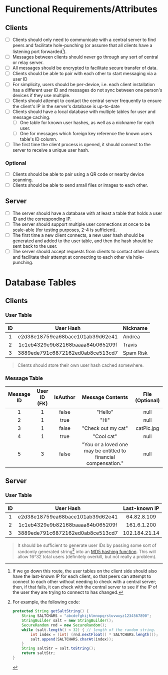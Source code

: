 # Functional Requirements/Attributes
## Clients
- [ ] Clients should only need to communicate with a central server to find peers and facilitate hole-punching (or assume that all clients have a listening port forwarded[^1]).
- [ ] Messages between clients should *never* go through any sort of central or relay server.
- [ ] All messages should be encrypted to facilitate secure transfer of data.
- [ ] Clients should be able to pair with each other to start messaging via a user ID
- [ ] For simplicity, users should be per-device, i.e. each client installation has a different user ID and messages do not sync between one person's devices if they use multiple.
- [ ] Clients should attempt to contact the central server frequently to ensure the client's IP in the server's database is up-to-date
- [ ] Clients should have a local database with multiple tables for user and message caching.
	- [ ] One table for known user hashes, as well as a nickname for each user.
	- [ ] One for messages which foreign key reference the known users table's ID column.
- [ ] The first time the client process is opened, it should connect to the server to receive a unique user hash.
### Optional
- [ ] Clients should be able to pair using a QR code or nearby device scanning.
- [ ] Clients should be able to send small files or images to each other.

## Server
- [ ] The server should have a database with at least a table that holds a user ID and the corresponding IP.
- [ ] The server should support multiple user connections at once to be scale-able (for testing purposes, 2-4 is sufficient).
- [ ] The first time a new client connects, a new user hash should be generated and added to the user table, and then the hash should be sent back to the user.
- [ ] The server should accept requests from clients to contact other clients and facilitate their attempt at connecting to each other via hole-punching.

# Database Tables
## Clients
### User Table

| ID  |            User Hash             | Nickname  |
| :-: | :------------------------------: | --------- |
|  1  | e2d38e18759ea68bace101ab39d62e41 | Andrea    |
|  2  | 1c1eb4329e9b82168baaaa84b065209f | Travis    |
|  3  | 3889ede791c6872162ed0ab8ce513cd7 | Spam Risk |

>Clients should store their own user hash cached somewhere.

### Message Table

| Message ID | User ID (FK) | IsAuthor |                        Message Contents                         | File (Optional) |
| :--------: | :----------: | :------: | :-------------------------------------------------------------: | :-------------: |
|     1      |      1       |  false   |                             "Hello"                             |      null       |
|     2      |      1       |   true   |                              "Hi"                               |      null       |
|     3      |      1       |  false   |                       "Check out my cat"                        |   catPic.jpg    |
|     4      |      1       |   true   |                           "Cool cat"                            |      null       |
|     5      |      3       |  false   | "You or a loved one may be entitled to financial compensation." |      null       |

## Server
### User Table
| ID  |            User Hash             | Last-known IP |
| :-: | :------------------------------: | :-----------: |
|  1  | e2d38e18759ea68bace101ab39d62e41 |  64.82.8.109  |
|  2  | 1c1eb4329e9b82168baaaa84b065209f |  161.6.1.200  |
|  3  | 3889ede791c6872162ed0ab8ce513cd7 | 102.184.21.14 |

>It should be sufficient to generate user IDs by passing some sort of randomly generated string[^2] into an [MD5 hashing function](https://www.geeksforgeeks.org/md5-hash-in-java/). This will allow 16^32 total users (definitely overkill, but not really a problem).

[^1]: If we go down this route, the user tables on the client side should also have the last-known IP for each client, so that peers can attempt to connect to each other without needing to check with a central server; then, if that fails, it can check with the central server to see if the IP of the user they are trying to connect to has changed.
[^2]: For example, the following code:
	```java
	protected String getSaltString() {
		String SALTCHARS = "abcdefghijklmnopqrstuvwxyz1234567890";
		StringBuilder salt = new StringBuilder();
		SecureRandom rnd = new SecureRandom();
		while (salt.length() < 32) { // length of the random string.
			int index = (int) (rnd.nextFloat() * SALTCHARS.length());
			salt.append(SALTCHARS.charAt(index));
		}
		String saltStr = salt.toString();
		return saltStr;
	}
